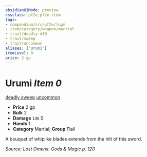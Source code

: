 ```yaml
---
obsidianUIMode: preview
cssclass: pf2e,pf2e-item
tags:
- compendium/src/pf2e/logm
- item/category/weapon/martial
- trait/deadly-d10
- trait/sweep
- trait/uncommon
aliases: ["Urumi"]
itemLevel: 0
price: 2 gp
---
```

# Urumi *Item 0*  
[deadly <d10>](../../../rules/traits/deadly.md)  [sweep](../../../rules/traits/sweep.md)  [uncommon](../../../rules/traits/uncommon.md)  

- **Price** 2 gp
- **Bulk** 2
- **Damage** `1d6` S
- **Hands** 1
- **Category** Martial; **Group** Flail 

A bouquet of whiplike blades extends from the hilt of this sword.

*Source: Lost Omens: Gods & Magic p. 120*